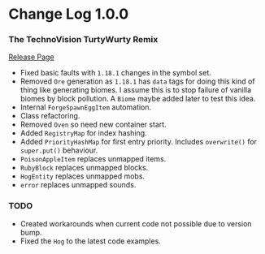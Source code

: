 # Change Log 1.0.0
### The TechnoVision TurtyWurty Remix

[Release Page](https://github.com/jackokring/ExactFeather396/releases)

* Fixed basic faults with `1.18.1` changes in the symbol set.
* Removed `Ore` generation as `1.18.1` has `data` tags for doing this kind of thing like generating biomes. I assume this is to stop failure of vanilla biomes by block pollution. A `Biome` maybe added later to test this idea.
* Internal `ForgeSpawnEggItem` automation.
* Class refactoring.
* Removed `Oven` so need new container start.
* Added `RegistryMap` for index hashing.
* Added `PriorityHashMap` for first entry priority. Includes `overwrite()` for `super.put()` behaviour.
* `PoisonAppleItem` replaces unmapped items.
* `RubyBlock` replaces unmapped blocks.
* `HogEntity` replaces unmapped mobs.
* `error` replaces unmapped sounds.

### TODO

* Created workarounds when current code not possible due to version bump.
* Fixed the `Hog` to the latest code examples.